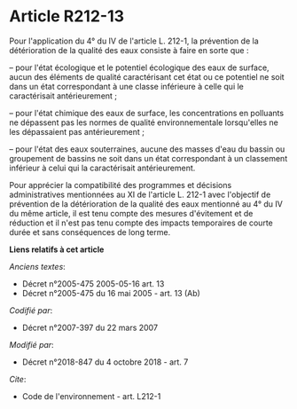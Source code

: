 # Article R212-13

Pour l'application du 4° du IV de l'article L. 212-1, la prévention de la détérioration de la qualité des eaux consiste à
faire en sorte que :

– pour l'état écologique et le potentiel écologique des eaux de surface, aucun des éléments de qualité caractérisant cet état
ou ce potentiel ne soit dans un état correspondant à une classe inférieure à celle qui le caractérisait antérieurement ;

– pour l'état chimique des eaux de surface, les concentrations en polluants ne dépassent pas les normes de qualité
environnementale lorsqu'elles ne les dépassaient pas antérieurement ;

– pour l'état des eaux souterraines, aucune des masses d'eau du bassin ou groupement de bassins ne soit dans un état
correspondant à un classement inférieur à celui qui la caractérisait antérieurement.

Pour apprécier la compatibilité des programmes et décisions administratives mentionnées au XI de l'article L. 212-1 avec
l'objectif de prévention de la détérioration de la qualité des eaux mentionné au 4° du IV du même article, il est tenu compte
des mesures d'évitement et de réduction et il n'est pas tenu compte des impacts temporaires de courte durée et sans
conséquences de long terme.

**Liens relatifs à cet article**

_Anciens textes_:

  - Décret n°2005-475 2005-05-16 art. 13
  - Décret n°2005-475 du 16 mai 2005 - art. 13 (Ab)

_Codifié par_:

  - Décret n°2007-397 du 22 mars 2007

_Modifié par_:

  - Décret n°2018-847 du 4 octobre 2018 - art. 7

_Cite_:

  - Code de l'environnement - art. L212-1
